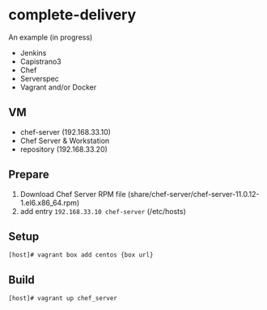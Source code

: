 complete-delivery
=================

An example (in progress)

- Jenkins
- Capistrano3
- Chef
- Serverspec
- Vagrant and/or Docker

## VM

- chef-server (192.168.33.10)
 - Chef Server & Workstation
- repository (192.168.33.20)

## Prepare

1. Download Chef Server RPM file (share/chef-server/chef-server-11.0.12-1.el6.x86_64.rpm)
2. add entry ``192.168.33.10 chef-server`` (/etc/hosts)

## Setup

```
[host]# vagrant box add centos {box url}
```

## Build

```
[host]# vagrant up chef_server
```
